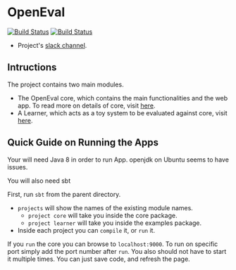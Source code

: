 # OpenEval 

[![Build Status](https://semaphoreci.com/api/v1/projects/4f27c2b5-9ce3-4fca-95a1-064b60600f44/589884/badge.svg)](https://semaphoreci.com/danyaljj/open-eval)
[![Build Status](https://travis-ci.org/IllinoisCogComp/open-eval.svg?branch=master)](https://travis-ci.org/IllinoisCogComp/open-eval)

- Project's [slack channel](https://cogcomp.slack.com/messages/open-eval/).

## Intructions 
The project contains two main modules. 

 - The OpenEval core, which contains the main functionalities and the web app. To read more on details of core, visit [here](core/). 
 - A Learner, which acts as a toy system to be evaluated against core, visit [here](learner/). 

## Quick Guide on Running the Apps
Your will need Java 8 in order to run App. openjdk on Ubuntu seems to have issues.

You will also need sbt

First, run `sbt` from the parent directory. 

- `projects` will show the names of the existing module names. 
    - `project core` will take you inside the core package.  
    -  `project learner` will take you inside the examples package.
- Inside each project you can `compile` it, or `run` it. 

If you `run` the core you can browse to `localhost:9000`. To run on specific port simply add the port number after `run`. 
You also should not have to start it multiple times. You can just save code, and refresh the page.
